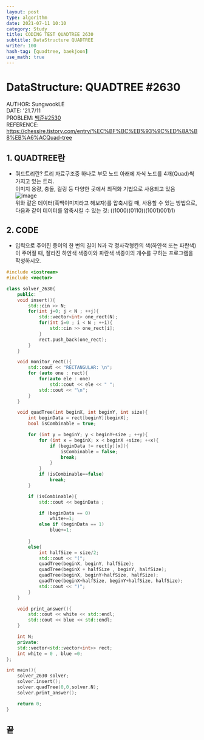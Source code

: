 ```yaml
---
layout: post
type: algorithm
date: 2021-07-11 10:10
category: Study
title: CODING TEST QUADTREE 2630
subtitle: DataStructure QUADTREE
writer: 100
hash-tag: [quadtree, baekjoon]
use_math: true
---
```


# DataStructure: QUADTREE #2630
AUTHOR: SungwookLE  
DATE: '21.7/11  
PROBLEM: [백준#2530](https://www.acmicpc.net/problem/2630)  
REFERENCE: https://chessire.tistory.com/entry/%EC%BF%BC%EB%93%9C%ED%8A%B8%EB%A6%ACQuad-tree  

## 1. QUADTREE란
- 쿼드트리란?
    트리 자료구조중 하나로 부모 노드 아래에 자식 노드를 4개(Quad)씩 가지고 있는 트리.  
    이미지 용량, 충돌, 컬링 등 다양한 곳에서 최적화 기법으로 사용되고 있음  
![image](https://www.acmicpc.net/upload/images/VHJpKWQDv.png)  
위와 같은 데이터(흑백이미지라고 해보자)를 압축시킬 때, 사용할 수 있는 방법으로, 다음과 같이 데이터를 압축시킬 수 있는 것:  ((1000)(0110)((1001)001)1) 

## 2. CODE
- 입력으로 주어진 종이의 한 변의 길이 N과 각 정사각형칸의 색(하얀색 또는 파란색)이 주어질 때, 잘라진 하얀색 색종이와 파란색 색종이의 개수를 구하는 프로그램을 작성하시오.

```c++
#include <iostream>
#include <vector>

class solver_2630{
    public:
    void insert(){
        std::cin >> N;
        for(int j=0; j < N ; ++j){
            std::vector<int> one_rect(N);
            for(int i=0 ; i < N ; ++i){
                std::cin >> one_rect[i];
            }
            rect.push_back(one_rect);
        }
    }

    void monitor_rect(){
        std::cout << "RECTANGULAR: \n";
        for (auto one : rect){
            for(auto ele : one)
                std::cout << ele << " ";
            std::cout << "\n";
        }
    }

    void quadTree(int beginX, int beginY, int size){
        int beginData = rect[beginY][beginX];
        bool isCombinable = true;

        for (int y = beginY; y < beginY+size ; ++y){
            for (int x = beginX; x < beginX +size; ++x){
                if (beginData != rect[y][x]){
                    isCombinable = false;
                    break;
                }
            }
            if (isCombinable==false)
                break;
        }

        if (isCombinable){
            std::cout << beginData ;

            if (beginData == 0)
                white+=1;
            else if (beginData == 1)
                blue+=1;
            
        }
        else{
            int halfSize = size/2;
            std::cout << "(";
            quadTree(beginX, beginY, halfSize);
            quadTree(beginX + halfSize , beginY, halfSize);
            quadTree(beginX, beginY+halfSize, halfSize);
            quadTree(beginX+halfSize, beginY+halfSize, halfSize);
            std::cout << ")";
        }
    }

    void print_answer(){
        std::cout << white << std::endl;
        std::cout << blue << std::endl;
    }

    int N;
    private:
    std::vector<std::vector<int>> rect;
    int white = 0 , blue =0;
};

int main(){
    solver_2630 solver;
    solver.insert();
    solver.quadTree(0,0,solver.N);
    solver.print_answer();

    return 0;
}
```

## 끝